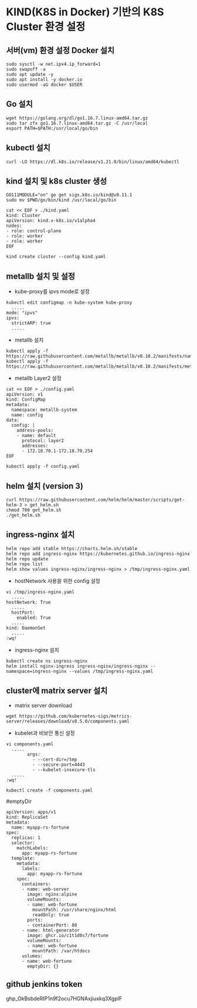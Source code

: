 # KIND(K8S in Docker) 기반의 K8S Cluster 환경 설정
## 서버(vm) 환경 설정 Docker 설치
```
sudo sysctl -w net.ipv4.ip_forward=1
sudo swapoff -a
sudo apt update -y
sudo apt install -y docker.io
sudo usermod -aG docker $USER
```
## Go 설치
```
wget https://golang.org/dl/go1.16.7.linux-amd64.tar.gz
sudo tar zfx go1.16.7.linux-amd64.tar.gz -C /usr/local
export PATH=$PATH:/usr/local/go/bin
```
## kubectl 설치
```
curl -LO https://dl.k8s.io/release/v1.21.0/bin/linux/amd64/kubectl
```
## kind 설치 및 k8s cluster 생성
```
GO111MODULE="on" go get sigs.k8s.io/kind@v0.11.1
sudo mv $PWD/go/bin/kind /usr/local/go/bin

cat << EOF > ./kind.yaml
kind: Cluster
apiVersion: kind.x-k8s.io/v1alpha4
nodes:
- role: control-plane
- role: worker
- role: worker
EOF

kind create cluster --config kind.yaml
```
## metallb 설치 및 설정

- kube-proxy를 ipvs mode로 설정
```
kubectl edit configmap -n kube-system kube-proxy
  .....
mode: "ipvs"
ipvs:
  strictARP: true
  .....
```
- metallb 설치
```
kubectl apply -f https://raw.githubusercontent.com/metallb/metallb/v0.10.2/manifests/namespace.yaml
kubectl apply -f https://raw.githubusercontent.com/metallb/metallb/v0.10.2/manifests/metallb.yaml
```
- metallb Layer2 설정
```
cat << EOF > ./config.yaml
apiVersion: v1
kind: ConfigMap
metadata:
  namespace: metallb-system
  name: config
data:
  config: |
    address-pools:
    - name: default
      protocol: layer2
      addresses:
      - 172.18.70.1-172.18.70.254
EOF

kubectl apply -f config.yaml
```
## helm 설치 (version 3)
```
curl https://raw.githubusercontent.com/helm/helm/master/scripts/get-helm-3 > get_helm.sh
chmod 700 get_helm.sh
./get_helm.sh
```
## ingress-nginx 설치
```
helm repo add stable https://charts.helm.sh/stable
helm repo add ingress-nginx https://kubernetes.github.io/ingress-nginx
helm repo update
helm repo list
helm show values ingress-nginx/ingress-nginx > /tmp/ingress-nginx.yaml
```
- hostNetwork 사용을 위한 config 설정 
```
vi /tmp/ingress-nginx.yaml
  .....
hostNetwork: True
  .....
  hostPort:
    enabled: True
  .....
kind: DaemonSet
  .....
:wq!
```
- ingress-nginx 설치
```
kubectl create ns ingress-nginx
helm install nginx-ingress ingress-nginx/ingress-nginx --namespace=ingress-nginx --values /tmp/ingress-nginx.yaml
```
## cluster에 matrix server 설치
- matrix server download
```
wget https://github.com/kubernetes-sigs/metrics-server/releases/download/v0.5.0/components.yaml
```
- kubelet과 비보안 통신 설정
```
vi components.yaml
  .....
        args:
          - --cert-dir=/tmp
          - --secure-port=4443
          - --kubelet-insecure-tls
  .....
:wq!

kubectl create -f components.yaml
```
#emptyDir
```
apiVersion: apps/v1
kind: ReplicaSet
metadata:
  name: myapp-rs-fortune
spec:
  replicas: 1
  selector:
    matchLabels:
      app: myapp-rs-fortune
  template:
    metadata:
      labels:
        app: myapp-rs-fortune
    spec:
      containers:
      - name: web-server
        image: nginx:alpine
        volumeMounts:
        - name: web-fortune
          mountPath: /usr/share/nginx/html
          readOnly: true
        ports:
        - containerPort: 80
      - name: html-generator
        image: ghcr.io/c1t1d0s7/fortune
        volumeMounts:
        - name: web-fortune
          mountPath: /var/htdocs
      volumes:
      - name: web-fortune
        emptyDir: {}
```
## github jenkins token
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
